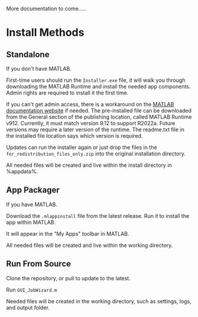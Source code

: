 More documentation to come.....


# Install Methods

## Standalone 
If you don't have MATLAB.

First-time users should run the `Installer.exe` file, it will walk you through downloading the MATLAB Runtime and install the needed app components. Admin rights are required to install it the first time. 

If you can't get admin access, there is a workaround on the [MATLAB documentation website](https://www.mathworks.com/help/compiler/install-the-matlab-runtime.html) if needed. The pre-installed file can be downloaded from the General section of the publishing location, called MATLAB Runtime v912. Currently, it must match version 9.12 to support R2022a. Future versions may require a later version of the runtime. The readme.txt file in the installed file location says which version is required.

Updates can run the installer again or just drop the files in the `for_redistribution_files_only.zip` into the original installation directory.

All needed files will be created and live within the install directory in %appdata%.


## App Packager
If you have MATLAB.

Download the `.mlappinstall` file from the latest release. Run it to install the app within MATLAB.

It will appear in the "My Apps" toolbar in MATLAB.

All needed files will be created and live within the working directory.


## Run From Source

Clone the repository, or pull to update to the latest.

Run `GUI_JobWizard.m`

Needed files will be created in the working directory, such as settings, logs, and output folder.


